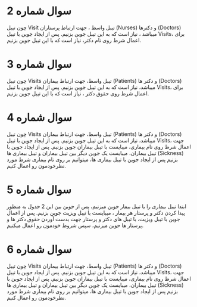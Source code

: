 # سوال شماره 2
چون تیبل Visit تیبل واسط ، جهت ارتباط پرستاران (Nurses) و دکترها (Doctors) میباشد ، نیاز است که به این تیبل جوین بزنیم.
پس از ایجاد جوین با تیبل Visits، برای اعمال شرط روی نام دکتر، نیاز است که با این تیبل جوین بزنیم.

# سوال شماره 3
چون تیبل Visits تیبل واسط، جهت ارتباط بیماران (Patients) و دکتر ها (Doctors) میباشد، نیاز است که به این تیبل جوین بزنیم.
پس از ایجاد جوین با تیبل Visits، برای اعمال شرط روی حقوق دکتر ، نیاز است که با این تیبل جوین بزنیم.

# سوال شماره 4
چون تیبل Visits تیبل واسط، جهت ارتباط بیماران (Patients) و دکتر ها (Doctors) میباشد، نیاز است که به این تیبل جوین بزنیم.
پس از ایجاد جوین با تیبل Visits، جهت اعمال شرط روی نام بیماری، میبایست با تیبل بیماران جوین بزنیم.
پس از ایجاد جوین با تیبل بیماران، میبایست یک جوین دیگر بین تیبل بیماران و تیبل بیماری ها (Sickness) بزنیم
پس از ایجاد جوین با تیبل بیماری ها، میتوانیم بر روی نام بیماری شرط مورد نظرخودمون رو اعمال کنیم.

# سوال شماره 5
ابتدا تیبل بیماری را با تیبل بیمار جوین میزنیم، پس از جوین بین این 2 جدول 
به منظور پیدا کردن دکتر و پرستار هر بیمار ، میبایست با تیبل ویزیت جوین بزنیم.
پس از اعمال جوین با تیبل ویزیت، با تیبل های دکتر و پرستار جهت بدست آوردن حقوق دکتر ها و پرستار ها جوین میزنیم،
سپس شروط خودمون رو اعمال میکنیم.

# سوال شماره 6
چون تیبل Visits تیبل واسط، جهت ارتباط بیماران (Patients) و دکتر ها (Doctors) میباشد، نیاز است که به این تیبل جوین بزنیم.
پس از ایجاد جوین با تیبل Visits، جهت اعمال شرط روی نام بیماری، میبایست با تیبل بیماران جوین بزنیم.
پس از ایجاد جوین با تیبل بیماران، میبایست یک جوین دیگر بین تیبل بیماران و تیبل بیماری ها (Sickness) بزنیم
پس از ایجاد جوین با تیبل بیماری ها، میتوانیم بر روی نام بیماری شرط مورد نظرخودمون رو اعمال کنیم.
